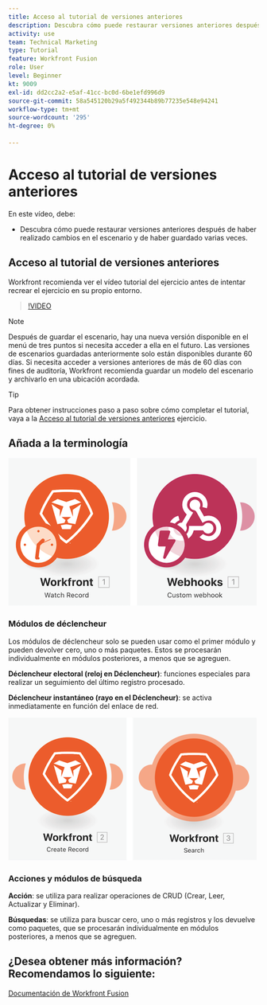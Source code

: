 ```yaml
---
title: Acceso al tutorial de versiones anteriores
description: Descubra cómo puede restaurar versiones anteriores después de haber realizado cambios en su escenario y guardarlas en [!DNL Adobe Workfront Fusion].
activity: use
team: Technical Marketing
type: Tutorial
feature: Workfront Fusion
role: User
level: Beginner
kt: 9009
exl-id: dd2cc2a2-e5af-41cc-bc0d-6be1efd996d9
source-git-commit: 58a545120b29a5f492344b89b77235e548e94241
workflow-type: tm+mt
source-wordcount: '295'
ht-degree: 0%

---
```


# Acceso al tutorial de versiones anteriores

En este vídeo, debe:

* Descubra cómo puede restaurar versiones anteriores después de haber realizado cambios en el escenario y de haber guardado varias veces.

## Acceso al tutorial de versiones anteriores

Workfront recomienda ver el vídeo tutorial del ejercicio antes de intentar recrear el ejercicio en su propio entorno.

>[!VIDEO](https://video.tv.adobe.com/v/335268/?quality=12)

>[!NOTE]
>
>Después de guardar el escenario, hay una nueva versión disponible en el menú de tres puntos si necesita acceder a ella en el futuro. Las versiones de escenarios guardadas anteriormente solo están disponibles durante 60 días. Si necesita acceder a versiones anteriores de más de 60 días con fines de auditoría, Workfront recomienda guardar un modelo del escenario y archivarlo en una ubicación acordada.

>[!TIP]
>
>Para obtener instrucciones paso a paso sobre cómo completar el tutorial, vaya a la [Acceso al tutorial de versiones anteriores](https://experienceleague.adobe.com/docs/workfront-learn/tutorials-workfront/fusion/exercises/access-previous-versions.html?lang=en) ejercicio.

## Añada a la terminología

![Una imagen de un registro de reloj y un módulo de enlace web personalizado](assets/understand-the-basics-3.png)

### Módulos de déclencheur

Los módulos de déclencheur solo se pueden usar como el primer módulo y pueden devolver cero, uno o más paquetes. Estos se procesarán individualmente en módulos posteriores, a menos que se agreguen.

**Déclencheur electoral (reloj en Déclencheur)**: funciones especiales para realizar un seguimiento del último registro procesado.

**Déclencheur instantáneo (rayo en el Déclencheur)**: se activa inmediatamente en función del enlace de red.

![Una imagen de un registro de creación y un módulo de búsqueda](assets/understand-the-basics-4.png)

### Acciones y módulos de búsqueda

**Acción**: se utiliza para realizar operaciones de CRUD (Crear, Leer, Actualizar y Eliminar).

**Búsquedas**: se utiliza para buscar cero, uno o más registros y los devuelve como paquetes, que se procesarán individualmente en módulos posteriores, a menos que se agreguen.

## ¿Desea obtener más información? Recomendamos lo siguiente:

[Documentación de Workfront Fusion](https://experienceleague.adobe.com/docs/workfront/using/adobe-workfront-fusion/workfront-fusion-2.html?lang=en)
